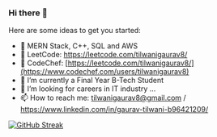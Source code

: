### Hi there 👋


Here are some ideas to get you started:

- 🔭 MERN Stack, C++, SQL and AWS
- 🔭 LeetCode: https://leetcode.com/tilwanigaurav8/
- 🔭 CodeChef: [https://leetcode.com/tilwanigaurav8/](https://www.codechef.com/users/tilwanigaurav8)
- 🌱 I’m currently a Final Year B-Tech Student
- 👯 I’m looking for careers in IT industry ...
- 📫 How to reach me: tilwanigaurav8@gmail.com / https://www.linkedin.com/in/gaurav-tilwani-b96421209/


[![GitHub Streak](https://github-readme-streak-stats.herokuapp.com?user=tilwanigaurav8&theme=dark&date_format=j%20M%5B%20Y%5D)](https://git.io/streak-stats)

